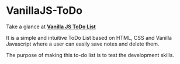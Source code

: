 # VanillaJS-ToDo

 Take a glance at **[Vanilla JS ToDo List](https://vanilla-js-to-do-list.netlify.app/)**
 
 
It is a simple and intuitive ToDo List based on HTML, CSS and Vanilla Javascript where a user can easily save notes and delete them.

The purpose of making this to-do list is to test the development skills.
